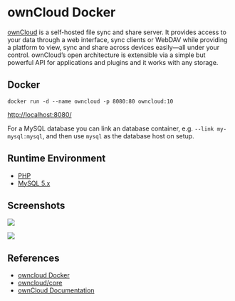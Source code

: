 # ownCloud Docker

[ownCloud](https://owncloud.org/) is a self-hosted file sync and share server. It provides access to your data through a web interface, sync clients or WebDAV while providing a platform to view, sync and share across devices easily—all under your control. ownCloud’s open architecture is extensible via a simple but powerful API for applications and plugins and it works with any storage.

## Docker
```
docker run -d --name owncloud -p 8080:80 owncloud:10
```

[http://localhost:8080/](http://localhost:8080/)

For a MySQL database you can link an database container, e.g. `--link my-mysql:mysql`, and then use `mysql` as the database host on setup.

## Runtime Environment
- [PHP](https://www.php.net/downloads)
- [MySQL 5.x](http://www.mysql.com/)

## Screenshots
![](https://doc.owncloud.com/server/10.8/user_manual/_images/files_page.png)

![](https://doc.owncloud.com/server/10.8/user_manual/_images/video_player_2.png)

## References
- [owncloud Docker](https://hub.docker.com/_/owncloud)
- [owncloud/core](https://github.com/owncloud/core)
- [ownCloud Documentation](https://doc.owncloud.com/server/10.8/)